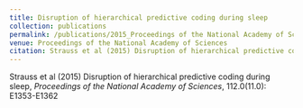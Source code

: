 ```yaml
---
title: Disruption of hierarchical predictive coding during sleep
collection: publications
permalink: /publications/2015_Proceedings of the National Academy of Sciences_Strauss_Disruptionofhierarchical
venue: Proceedings of the National Academy of Sciences
citation: Strauss et al (2015) Disruption of hierarchical predictive coding during sleep, <i>Proceedings of the National Academy of Sciences</i>, 112.0(11.0): E1353-E1362
---
```

Strauss et al (2015) Disruption of hierarchical predictive coding during sleep, <i>Proceedings of the National Academy of Sciences</i>, 112.0(11.0): E1353-E1362
